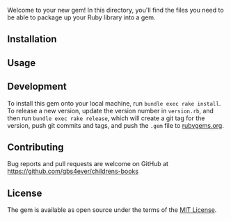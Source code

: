 Welcome to your new gem! In this directory, you'll find the files you need to be able to package up your Ruby library into a gem.

## Installation





## Usage



## Development


To install this gem onto your local machine, run `bundle exec rake install`. To release a new version, update the version number in `version.rb`, and then run `bundle exec rake release`, which will create a git tag for the version, push git commits and tags, and push the `.gem` file to [rubygems.org](https://rubygems.org).

## Contributing

Bug reports and pull requests are welcome on GitHub at https://github.com/gbs4ever/childrens-books




## License

The gem is available as open source under the terms of the [MIT License](https://opensource.org/licenses/MIT).
